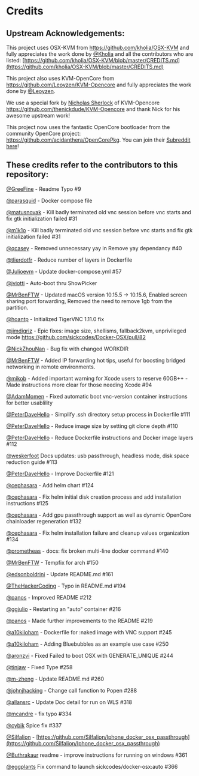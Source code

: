 # Credits

## Upstream Acknowledgements:

This project uses OSX-KVM from https://github.com/kholia/OSX-KVM and fully appreciates the work done by [@Kholia](https://github.com/Kholia) and all the contributors who are listed: [https://github.com/kholia/OSX-KVM/blob/master/CREDITS.md](https://github.com/kholia/OSX-KVM/blob/master/CREDITS.md)

This project also uses KVM-OpenCore from https://github.com/Leoyzen/KVM-Opencore and fully appreciates the work done by [@Leoyzen](https://github.com/Leoyzen).

We use a special fork by [Nicholas Sherlock](https://www.nicksherlock.com/) of KVM-Opencore https://github.com/thenickdude/KVM-Opencore and thank Nick for his awesome upstream work!

This project now uses the fantastic OpenCore bootloader from the community OpenCore project: https://github.com/acidanthera/OpenCorePkg. You can join their [Subreddit here](https://www.reddit.com/r/hackintosh/)!

## These credits refer to the contributors to this repository:

[@GreeFine](https://github.com/GreeFine) - Readme Typo #9 

[@parasquid](https://github.com/parasquid) - Docker compose file

[@matusnovak](https://github.com/matusnovak) - Kill badly terminated old vnc session before vnc starts and fix gtk initialization failed #31

[@m1k1o](https://github.com/m1k1o) - Kill badly terminated old vnc session before vnc starts and fix gtk initialization failed #31

[@qcasey](https://github.com/qcasey) - Removed unnecessary yay in Remove yay dependancy #40 

[@tlierdotfr](https://github.com/tlierdotfr) - Reduce number of layers in Dockerfile 

[@Julioevm](https://github.com/Julioevm) - Update docker-compose.yml #57

[@jviotti](https://github.com/jviotti) - Auto-boot thru ShowPicker

[@MrBenFTW](https://github.com/MrBenFTW) - Updated macOS version 10.15.5 -> 10.15.6, Enabled screen sharing port forwarding, Removed the need to remove 1gb from the partition.

[@hoantp](https://github.com/hoantp) - Initialized TigerVNC 1.11.0 fix

[@jimdigriz](https://github.com/jimdigriz) - Epic fixes: image size, shellisms, fallback2kvm, unprivileged mode https://github.com/sickcodes/Docker-OSX/pull/82

[@NickZhouNan](https://github.com/NickZhouNan) - Bug fix with changed WORKDIR

[@MrBenFTW](https://github.com/MrBenFTW) - Added IP forwarding hot tips, useful for boosting bridged networking in remote environments.

[@mikob](https://github.com/mikob) - Added important warning for Xcode users to reserve 60GB++ - Made instructions more clear for those needing Xcode #94 

[@AdamMomen](https://github.com/AdamMomen) - Fixed automatic boot vnc-version container instructions for better usablility

[@PeterDaveHello](https://github.com/PeterDaveHello) - Simplify .ssh directory setup process in Dockerfile #111

[@PeterDaveHello](https://github.com/PeterDaveHello) - Reduce image size by setting git clone depth #110

[@PeterDaveHello](https://github.com/PeterDaveHello) - Reduce Dockerfile instructions and Docker image layers #112

[@weskerfoot](https://github.com/weskerfoot) Docs updates: usb passthrough, headless mode, disk space reduction guide #113

[@PeterDaveHello](https://github.com/PeterDaveHello) - Improve Dockerfile #121 

[@cephasara](https://github.com/cephasara) - Add helm chart #124 

[@cephasara](https://github.com/cephasara) - Fix helm initial disk creation process and add installation instructions #125

[@cephasara](https://github.com/cephasara) - Add gpu passthrough support as well as dynamic OpenCore chainloader regeneration #132

[@cephasara](https://github.com/cephasara) - Fix helm installation failure and cleanup values organization #134

[@prometheas](https://github.com/prometheas) - docs: fix broken multi-line docker command #140 

[@MrBenFTW](https://github.com/MrBenFTW) - Tempfix for arch #150

[@edsonboldrini](https://github.com/edsonboldrini) - Update README.md #161

[@TheHackerCoding](https://github.com/TheHackerCoding) - Typo in README.md #194

[@panos](https://github.com/panos) - Improved README #212 

[@ggjulio](https://github.com/ggjulio) - Restarting an "auto" container #216

[@panos](https://github.com/panos) - Made further improvements to the README #219

[@a10kiloham](https://github.com/a10kiloham) - Dockerfile for :naked image with VNC support #245 

[@a10kiloham](https://github.com/a10kiloham) - Adding Bluebubbles as an example use case #250 

[@aronzvi](https://github.com/aronzvi) - Fixed Failed to boot OSX with GENERATE_UNIQUE #244

[@tinjaw](https://github.com/tinjaw) - Fixed Type #258

[@m-zheng](https://github.com/m-zheng) -  Update README.md #260 

[@johnjhacking](https://github.com/johnjhacking) - Change call function to Popen #288 

[@allansrc](https://github.com/allansrc) - Update Doc detail for run on WLS #318 

[@mcandre](https://github.com/mcandre) - fix typo #334 

[@cybik](https://github.com/cybik) Spice fix #337

[@Silfalion](https://github.com/Silfalion) - [https://github.com/Silfalion/Iphone_docker_osx_passthrough](https://github.com/Silfalion/Iphone_docker_osx_passthrough)

[@Buthrakaur](https://github.com/Buthrakaur) readme - improve instructions for running on windows #361

[@eggplants](https://github.com/eggplants)  Fix command to launch sickcodes/docker-osx:auto #366 
